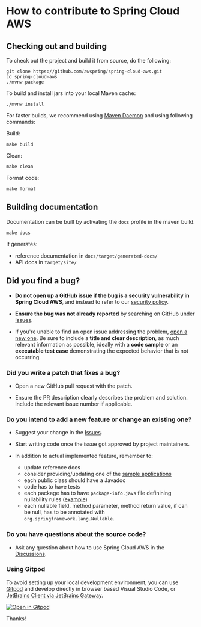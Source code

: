 # How to contribute to Spring Cloud AWS

## Checking out and building

To check out the project and build it from source, do the following:

```
git clone https://github.com/awspring/spring-cloud-aws.git
cd spring-cloud-aws
./mvnw package
```

To build and install jars into your local Maven cache:

```
./mvnw install
```

For faster builds, we recommend using [Maven Daemon](https://github.com/apache/maven-mvnd) and using following commands:

Build:

```
make build
```

Clean:

```
make clean
```

Format code:

```
make format
```

## Building documentation

Documentation can be built by activating the `docs` profile in the maven build.

```
make docs
```

It generates:

- reference documentation in `docs/target/generated-docs/`
- API docs in `target/site/`

## **Did you find a bug?**

* **Do not open up a GitHub issue if the bug is a security vulnerability
  in Spring Cloud AWS**, and instead to refer to our [security policy](https://github.com/awspring/spring-cloud-aws/blob/main/SECURITY.md).

* **Ensure the bug was not already reported** by searching on GitHub under [Issues](https://github.com/awspring/spring-cloud-aws/issues).

* If you're unable to find an open issue addressing the problem, [open a new one](https://github.com/awspring/spring-cloud-aws/issues/new). Be sure to include a **title and clear description**, as much relevant information as possible, ideally with a **code sample** or an **executable test case** demonstrating the expected behavior that is not occurring.

### **Did you write a patch that fixes a bug?**

* Open a new GitHub pull request with the patch.

* Ensure the PR description clearly describes the problem and solution. Include the relevant issue number if applicable.

### **Do you intend to add a new feature or change an existing one?**

* Suggest your change in the [Issues](https://github.com/awspring/spring-cloud-aws/issues).

* Start writing code once the issue got approved by project maintainers.

* In addition to actual implemented feature, remember to:

  * update reference docs
  * consider providing/updating one of the [sample applications](https://github.com/awspring/spring-cloud-aws/tree/main/spring-cloud-aws-samples)
  * each public class should have a Javadoc
  * code has to have tests
  * each package has to have `package-info.java` file definining nullability rules ([example](https://github.com/awspring/spring-cloud-aws/blob/main/spring-cloud-aws-core/src/main/java/io/awspring/cloud/core/package-info.java))
  * each nullable field, method parameter, method return value, if can be null, has to be annotated with `org.springframework.lang.Nullable`.

### **Do you have questions about the source code?**

* Ask any question about how to use Spring Cloud AWS in the [Discussions](https://github.com/awspring/spring-cloud-aws/discussions).

### **Using Gitpod**

To avoid setting up your local development environment, you can use [Gitpod](https://www.gitpod.io/) and develop directly in browser based Visual Studio Code, or [JetBrains Client via JetBrains Gateway](https://www.gitpod.io/docs/ides-and-editors/jetbrains-gateway).

[![Open in Gitpod](https://gitpod.io/button/open-in-gitpod.svg)](https://gitpod.io/#https://github.com/awspring/spring-cloud-aws/)

Thanks!
